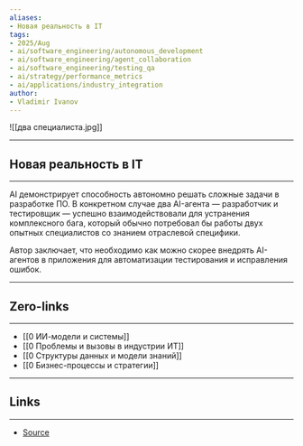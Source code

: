 ```yaml
---
aliases: 
- Новая реальность в IT
tags:
- 2025/Aug
- ai/software_engineering/autonomous_development
- ai/software_engineering/agent_collaboration
- ai/software_engineering/testing_qa
- ai/strategy/performance_metrics
- ai/applications/industry_integration
author:
- Vladimir Ivanov
---
```

![[два специалиста.jpg]]

-----
##  Новая реальность в IT
-----
AI демонстрирует способность автономно решать сложные задачи в разработке ПО. В конкретном случае два AI-агента — разработчик и тестировщик — успешно взаимодействовали для устранения комплексного бага, который обычно потребовал бы работы двух опытных специалистов со знанием отраслевой специфики. 

Автор заключает, что необходимо как можно скорее внедрять AI-агентов в приложения для автоматизации тестирования и исправления ошибок.

---
## Zero-links
---
- [[0 ИИ-модели и системы]]
- [[0 Проблемы и вызовы в индустрии ИТ]]
- [[0 Структуры данных и модели знаний]]
- [[0 Бизнес-процессы и стратегии]]

---
## Links
---
- [Source](https://t.me/turboproject/1985)